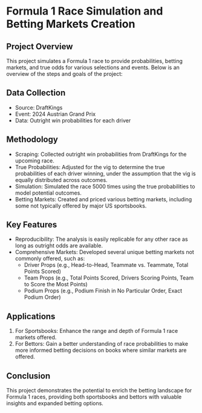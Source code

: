 # Formula 1 Race Simulation and Betting Markets Creation

## Project Overview
This project simulates a Formula 1 race to provide probabilities, betting markets, and true odds for various selections and events. Below is an overview of the steps and goals of the project:

## Data Collection
- Source: DraftKings
- Event: 2024 Austrian Grand Prix
- Data: Outright win probabilities for each driver
  
## Methodology
- Scraping: Collected outright win probabilities from DraftKings for the upcoming race.
- True Probabilities: Adjusted for the vig to determine the true probabilities of each driver winning, under the assumption that the vig is equally distributed across outcomes.
- Simulation: Simulated the race 5000 times using the true probabilities to model potential outcomes.
- Betting Markets: Created and priced various betting markets, including some not typically offered by major US sportsbooks.

## Key Features
- Reproducibility: The analysis is easily replicable for any other race as long as outright odds are available.
- Comprehensive Markets: Developed several unique betting markets not commonly offered, such as:
  - Driver Props (e.g., Head-to-Head, Teammate vs. Teammate, Total Points Scored)
  - Team Props (e.g., Total Points Scored, Drivers Scoring Points, Team to Score the Most Points)
  - Podium Props (e.g., Podium Finish in No Particular Order, Exact Podium Order)

## Applications
1. For Sportsbooks: Enhance the range and depth of Formula 1 race markets offered.
2. For Bettors: Gain a better understanding of race probabilities to make more informed betting decisions on books where similar markets are offered.

## Conclusion
This project demonstrates the potential to enrich the betting landscape for Formula 1 races, providing both sportsbooks and bettors with valuable insights and expanded betting options.

